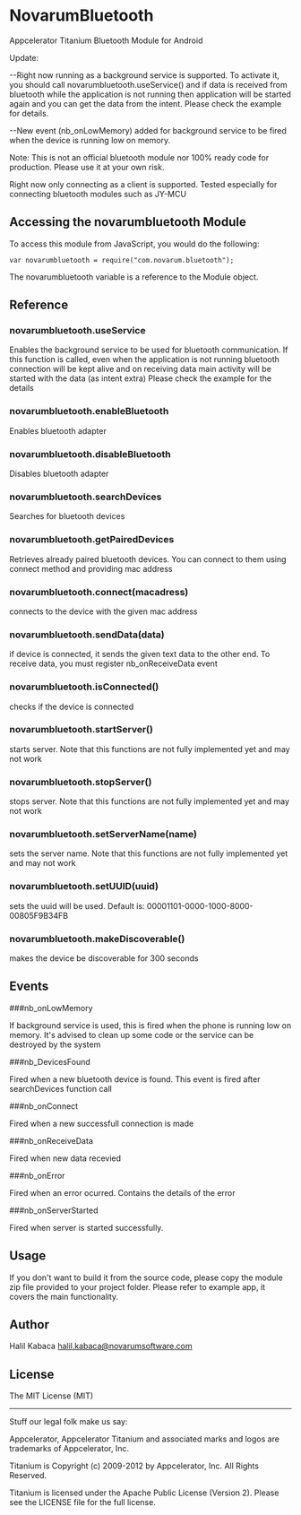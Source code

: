 NovarumBluetooth
================

Appcelerator Titanium Bluetooth Module for Android

Update: 

--Right now running as a background service is supported. To activate it, you should call 
novarumbluetooth.useService() and if data is received from bluetooth while the application is not running
then application will be started again and you can get the data from the intent. Please check the example for details.

--New event (nb_onLowMemory) added for background service to be fired when the device is running low on memory.

Note: This is not an official bluetooth module nor 100% ready code for production.
Please use it at your own risk.

Right now only connecting as a client is supported. Tested especially for
connecting bluetooth modules such as JY-MCU

## Accessing the novarumbluetooth Module

To access this module from JavaScript, you would do the following:

	var novarumbluetooth = require("com.novarum.bluetooth");

The novarumbluetooth variable is a reference to the Module object.	

## Reference

### novarumbluetooth.useService
Enables the background service to be used for bluetooth communication. If this function is called, even when the application
is not running bluetooth connection will be kept alive and on receiving data main activity will be started with the data (as intent extra)
Please check the example for the details

### novarumbluetooth.enableBluetooth

Enables bluetooth adapter

### novarumbluetooth.disableBluetooth

Disables bluetooth adapter

### novarumbluetooth.searchDevices

Searches for bluetooth devices

### novarumbluetooth.getPairedDevices

Retrieves already paired bluetooth devices. You can connect to them using connect method and providing mac address

### novarumbluetooth.connect(macadress)

connects to the device with the given mac address

### novarumbluetooth.sendData(data)

if device is connected, it sends the given text data to the other end. To receive data,
you must register nb_onReceiveData event


### novarumbluetooth.isConnected()

checks if the device is connected

### novarumbluetooth.startServer()

starts server. Note that this functions are not fully implemented yet and may not work

### novarumbluetooth.stopServer()

stops server. Note that this functions are not fully implemented yet and may not work

### novarumbluetooth.setServerName(name)

sets the server name. Note that this functions are not fully implemented yet and may not work

### novarumbluetooth.setUUID(uuid)

sets the uuid will be used. Default is: 00001101-0000-1000-8000-00805F9B34FB

### novarumbluetooth.makeDiscoverable()

makes the device be discoverable for 300 seconds

## Events

###nb_onLowMemory

If background service is used, this is fired when the phone is running low on memory. It's advised to clean up some code
or the service can be destroyed by the system

###nb_DevicesFound

Fired when a new bluetooth device is found. This event is fired after searchDevices function call

###nb_onConnect

Fired when a new successfull connection is made

###nb_onReceiveData

Fired when new data recevied

###nb_onError

Fired when an error ocurred. Contains the details of the error

###nb_onServerStarted

Fired when server is started successfully.


## Usage

If you don't want to build it from the source code, please copy the module zip file provided to your project folder.
Please refer to example app, it covers the main functionality.


## Author

Halil Kabaca
halil.kabaca@novarumsoftware.com 

## License

The MIT License (MIT)


----------------------------------
Stuff our legal folk make us say:

Appcelerator, Appcelerator Titanium and associated marks and logos are 
trademarks of Appcelerator, Inc. 

Titanium is Copyright (c) 2009-2012 by Appcelerator, Inc. All Rights Reserved.

Titanium is licensed under the Apache Public License (Version 2). Please
see the LICENSE file for the full license.

